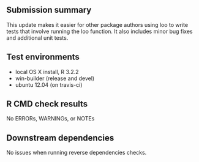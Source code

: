 ## Submission summary

This update makes it easier for other package authors using loo to write
tests that involve running the loo function. It also includes minor bug
fixes and additional unit tests.

## Test environments
* local OS X install, R 3.2.2
* win-builder (release and devel)
* ubuntu 12.04 (on travis-ci)

## R CMD check results
No ERRORs, WARNINGs, or NOTEs

## Downstream dependencies
No issues when running reverse dependencies checks.
